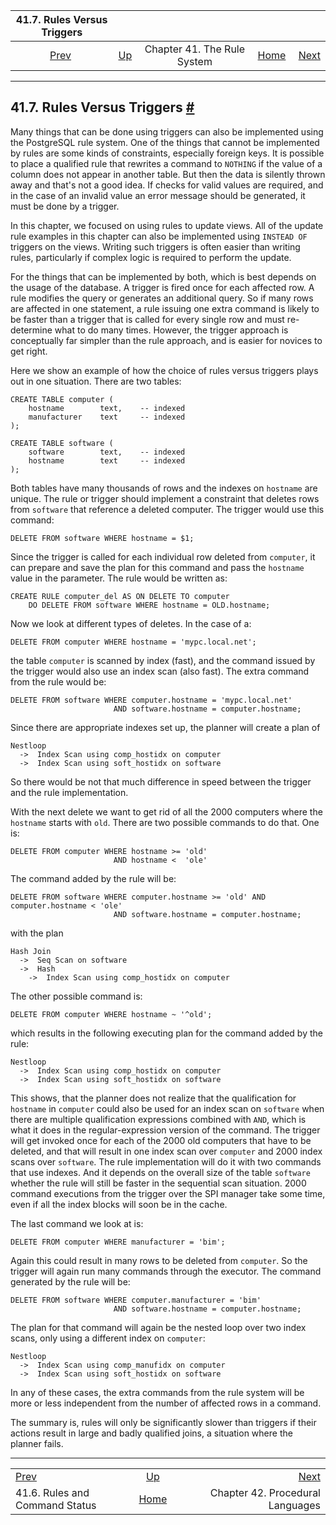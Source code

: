 <!--?xml version="1.0" encoding="UTF-8" standalone="no"?-->

|                 41.7. Rules Versus Triggers                 |                                                |                             |                                                       |                                                         |
| :---------------------------------------------------------: | :--------------------------------------------- | :-------------------------: | ----------------------------------------------------: | ------------------------------------------------------: |
| [Prev](rules-status.html "41.6. Rules and Command Status")  | [Up](rules.html "Chapter 41. The Rule System") | Chapter 41. The Rule System | [Home](index.html "PostgreSQL 17devel Documentation") |  [Next](xplang.html "Chapter 42. Procedural Languages") |

***

## 41.7. Rules Versus Triggers [#](#RULES-TRIGGERS)

Many things that can be done using triggers can also be implemented using the PostgreSQL rule system. One of the things that cannot be implemented by rules are some kinds of constraints, especially foreign keys. It is possible to place a qualified rule that rewrites a command to `NOTHING` if the value of a column does not appear in another table. But then the data is silently thrown away and that's not a good idea. If checks for valid values are required, and in the case of an invalid value an error message should be generated, it must be done by a trigger.

In this chapter, we focused on using rules to update views. All of the update rule examples in this chapter can also be implemented using `INSTEAD OF` triggers on the views. Writing such triggers is often easier than writing rules, particularly if complex logic is required to perform the update.

For the things that can be implemented by both, which is best depends on the usage of the database. A trigger is fired once for each affected row. A rule modifies the query or generates an additional query. So if many rows are affected in one statement, a rule issuing one extra command is likely to be faster than a trigger that is called for every single row and must re-determine what to do many times. However, the trigger approach is conceptually far simpler than the rule approach, and is easier for novices to get right.

Here we show an example of how the choice of rules versus triggers plays out in one situation. There are two tables:

    CREATE TABLE computer (
        hostname        text,    -- indexed
        manufacturer    text     -- indexed
    );

    CREATE TABLE software (
        software        text,    -- indexed
        hostname        text     -- indexed
    );

Both tables have many thousands of rows and the indexes on `hostname` are unique. The rule or trigger should implement a constraint that deletes rows from `software` that reference a deleted computer. The trigger would use this command:

    DELETE FROM software WHERE hostname = $1;

Since the trigger is called for each individual row deleted from `computer`, it can prepare and save the plan for this command and pass the `hostname` value in the parameter. The rule would be written as:

    CREATE RULE computer_del AS ON DELETE TO computer
        DO DELETE FROM software WHERE hostname = OLD.hostname;

Now we look at different types of deletes. In the case of a:

    DELETE FROM computer WHERE hostname = 'mypc.local.net';

the table `computer` is scanned by index (fast), and the command issued by the trigger would also use an index scan (also fast). The extra command from the rule would be:

    DELETE FROM software WHERE computer.hostname = 'mypc.local.net'
                           AND software.hostname = computer.hostname;

Since there are appropriate indexes set up, the planner will create a plan of

    Nestloop
      ->  Index Scan using comp_hostidx on computer
      ->  Index Scan using soft_hostidx on software

So there would be not that much difference in speed between the trigger and the rule implementation.

With the next delete we want to get rid of all the 2000 computers where the `hostname` starts with `old`. There are two possible commands to do that. One is:

    DELETE FROM computer WHERE hostname >= 'old'
                           AND hostname <  'ole'

The command added by the rule will be:

    DELETE FROM software WHERE computer.hostname >= 'old' AND computer.hostname < 'ole'
                           AND software.hostname = computer.hostname;

with the plan

    Hash Join
      ->  Seq Scan on software
      ->  Hash
        ->  Index Scan using comp_hostidx on computer

The other possible command is:

    DELETE FROM computer WHERE hostname ~ '^old';

which results in the following executing plan for the command added by the rule:

    Nestloop
      ->  Index Scan using comp_hostidx on computer
      ->  Index Scan using soft_hostidx on software

This shows, that the planner does not realize that the qualification for `hostname` in `computer` could also be used for an index scan on `software` when there are multiple qualification expressions combined with `AND`, which is what it does in the regular-expression version of the command. The trigger will get invoked once for each of the 2000 old computers that have to be deleted, and that will result in one index scan over `computer` and 2000 index scans over `software`. The rule implementation will do it with two commands that use indexes. And it depends on the overall size of the table `software` whether the rule will still be faster in the sequential scan situation. 2000 command executions from the trigger over the SPI manager take some time, even if all the index blocks will soon be in the cache.

The last command we look at is:

    DELETE FROM computer WHERE manufacturer = 'bim';

Again this could result in many rows to be deleted from `computer`. So the trigger will again run many commands through the executor. The command generated by the rule will be:

    DELETE FROM software WHERE computer.manufacturer = 'bim'
                           AND software.hostname = computer.hostname;

The plan for that command will again be the nested loop over two index scans, only using a different index on `computer`:

    Nestloop
      ->  Index Scan using comp_manufidx on computer
      ->  Index Scan using soft_hostidx on software

In any of these cases, the extra commands from the rule system will be more or less independent from the number of affected rows in a command.

The summary is, rules will only be significantly slower than triggers if their actions result in large and badly qualified joins, a situation where the planner fails.

***

|                                                             |                                                       |                                                         |
| :---------------------------------------------------------- | :---------------------------------------------------: | ------------------------------------------------------: |
| [Prev](rules-status.html "41.6. Rules and Command Status")  |     [Up](rules.html "Chapter 41. The Rule System")    |  [Next](xplang.html "Chapter 42. Procedural Languages") |
| 41.6. Rules and Command Status                              | [Home](index.html "PostgreSQL 17devel Documentation") |                        Chapter 42. Procedural Languages |
